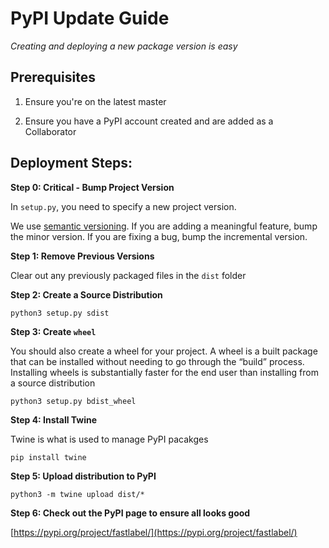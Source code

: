 # PyPI Update Guide

_Creating and deploying a new package version is easy_

## Prerequisites

1. Ensure you're on the latest master

2. Ensure you have a PyPI account created and are added as a Collaborator

## Deployment Steps:

**Step 0: Critical - Bump Project Version**

In `setup.py`, you need to specify a new project version.

We use [semantic versioning](https://packaging.python.org/guides/distributing-packages-using-setuptools/#semantic-versioning-preferred). If you are adding a meaningful feature, bump the minor version. If you are fixing a bug, bump the incremental version.

**Step 1: Remove Previous Versions**

Clear out any previously packaged files in the `dist` folder

**Step 2: Create a Source Distribution**

```
python3 setup.py sdist
```

**Step 3: Create `wheel`**

You should also create a wheel for your project. A wheel is a built package that can be installed without needing to go through the “build” process. Installing wheels is substantially faster for the end user than installing from a source distribution

```
python3 setup.py bdist_wheel
```

**Step 4: Install Twine**

Twine is what is used to manage PyPI pacakges

```
pip install twine
```

**Step 5: Upload distribution to PyPI**

```
python3 -m twine upload dist/*
```

**Step 6: Check out the PyPI page to ensure all looks good**

[https://pypi.org/project/fastlabel/](https://pypi.org/project/fastlabel/)
